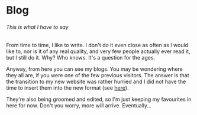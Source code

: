 # Blog

###### This is what I have to say

From time to time, I like to write. I don't do it even close as often as I would like to, nor is it of any real quality, and very few people actually ever read it, but I still do it. Why? Who knows. It's a question for the ages.

Anyway, from here you can see my blogs. You may be wondering where they all are, if you were one of the few previous visitors. The answer is that the transition to my new website was rather hurried and I did not have the time to insert them into the new format (see [here](/blog/update-2017)).

They're also being groomed and edited, so I'm just keeping my favourites in here for now. Don't you worry, more will arrive. Eventually...